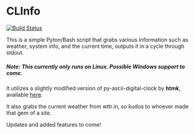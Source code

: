 # CLInfo
[![Build Status](https://travis-ci.org/Miskerest/CLInfo.svg?branch=master)](https://travis-ci.org/Miskerest/CLInfo)

This is a simple Pyton/Bash script that grabs various information such as weather, system info, and the current time, outputs it in a cycle through stdout.
##### Note: This currently only runs on Linux. Possible Windows support to come.
It utilizes a slightly modified version of py-ascii-digital-clock by **htmk**, available [here](https://github.com/htmk/py-ascii-digital-clock).

It also grabs the current weather from wttr.in, so kudos to whoever made that gem of a site.

Updates and added features to come!
